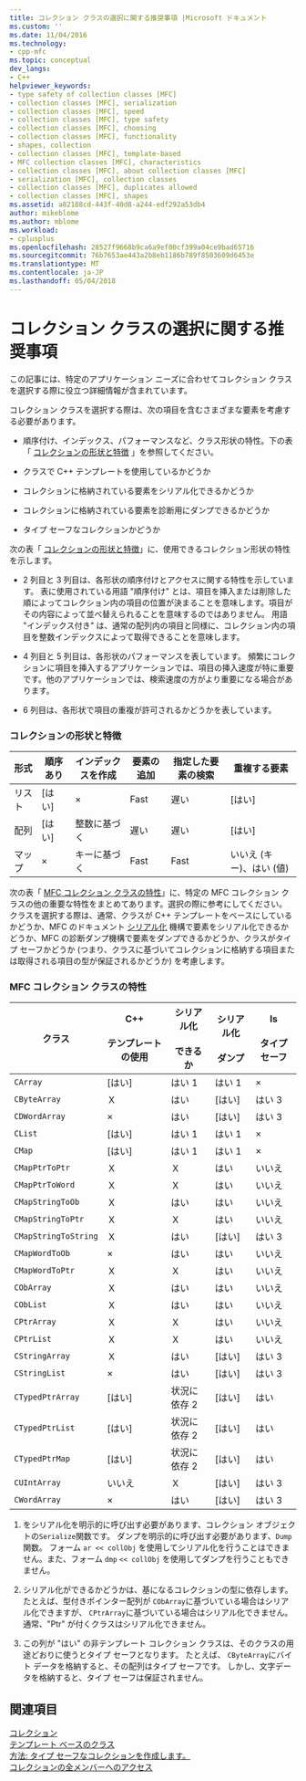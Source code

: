 ```yaml
---
title: コレクション クラスの選択に関する推奨事項 |Microsoft ドキュメント
ms.custom: ''
ms.date: 11/04/2016
ms.technology:
- cpp-mfc
ms.topic: conceptual
dev_langs:
- C++
helpviewer_keywords:
- type safety of collection classes [MFC]
- collection classes [MFC], serialization
- collection classes [MFC], speed
- collection classes [MFC], type safety
- collection classes [MFC], choosing
- collection classes [MFC], functionality
- shapes, collection
- collection classes [MFC], template-based
- MFC collection classes [MFC], characteristics
- collection classes [MFC], about collection classes [MFC]
- serialization [MFC], collection classes
- collection classes [MFC], duplicates allowed
- collection classes [MFC], shapes
ms.assetid: a82188cd-443f-40d8-a244-edf292a53db4
author: mikeblome
ms.author: mblome
ms.workload:
- cplusplus
ms.openlocfilehash: 28527f9668b9ca6a9ef00cf399a04ce9bad65716
ms.sourcegitcommit: 76b7653ae443a2b8eb1186b789f8503609d6453e
ms.translationtype: MT
ms.contentlocale: ja-JP
ms.lasthandoff: 05/04/2018
---
```

# <a name="recommendations-for-choosing-a-collection-class"></a>コレクション クラスの選択に関する推奨事項
この記事には、特定のアプリケーション ニーズに合わせてコレクション クラスを選択する際に役立つ詳細情報が含まれています。  
  
 コレクション クラスを選択する際は、次の項目を含むさまざまな要素を考慮する必要があります。  
  
-   順序付け、インデックス、パフォーマンスなど、クラス形状の特性。下の表「 [コレクションの形状と特徴](#_core_collection_shape_features) 」を参照してください。  
  
-   クラスで C++ テンプレートを使用しているかどうか  
  
-   コレクションに格納されている要素をシリアル化できるかどうか  
  
-   コレクションに格納されている要素を診断用にダンプできるかどうか  
  
-   タイプ セーフなコレクションかどうか  
  
 次の表「 [コレクションの形状と特徴](#_core_collection_shape_features)」に、使用できるコレクション形状の特性を示します。  
  
-   2 列目と 3 列目は、各形状の順序付けとアクセスに関する特性を示しています。 表に使用されている用語 "順序付け" とは、項目を挿入または削除した順によってコレクション内の項目の位置が決まることを意味します。項目がその内容によって並べ替えられることを意味するのではありません。 用語 "インデックス付き" は、通常の配列内の項目と同様に、コレクション内の項目を整数インデックスによって取得できることを意味します。  
  
-   4 列目と 5 列目は、各形状のパフォーマンスを表しています。 頻繁にコレクションに項目を挿入するアプリケーションでは、項目の挿入速度が特に重要です。他のアプリケーションでは、検索速度の方がより重要になる場合があります。  
  
-   6 列目は、各形状で項目の重複が許可されるかどうかを表しています。  
  
### <a name="_core_collection_shape_features"></a>  コレクションの形状と特徴  
  
|形式|順序あり|インデックスを作成|要素の追加|指定した要素の検索|重複する要素|  
|-----------|--------------|--------------|-----------------------|----------------------------------|-------------------------|  
|リスト|[はい]|×|Fast|遅い|[はい]|  
|配列|[はい]|整数に基づく|遅い|遅い|[はい]|  
|マップ|×|キーに基づく|Fast|Fast|いいえ (キー)、はい (値)|  
  
 次の表「 [MFC コレクション クラスの特性](#_core_characteristics_of_mfc_collection_classes)」に、特定の MFC コレクション クラスの他の重要な特性をまとめてあります。選択の際に参考にしてください。 クラスを選択する際は、通常、クラスが C++ テンプレートをベースにしているかどうか、MFC のドキュメント [シリアル化](../mfc/serialization-in-mfc.md) 機構で要素をシリアル化できるかどうか、MFC の診断ダンプ機構で要素をダンプできるかどうか、クラスがタイプ セーフかどうか (つまり、クラスに基づいてコレクションに格納する項目または取得される項目の型が保証されるかどうか) を考慮します。  
  
### <a name="_core_characteristics_of_mfc_collection_classes"></a>  MFC コレクション クラスの特性  
  
|クラス|C++<br /><br /> テンプレートの使用|シリアル化<br /><br /> できるか|シリアル化<br /><br /> ダンプ|Is<br /><br /> タイプ セーフ|  
|-----------|------------------------------|---------------------------|-----------------------|-----------------------|  
|`CArray`|[はい]|はい 1|はい 1|×|  
|`CByteArray`|Ｘ|はい|[はい]|はい 3|  
|`CDWordArray`|×|はい|[はい]|はい 3|  
|`CList`|[はい]|はい 1|はい 1|×|  
|`CMap`|[はい]|はい 1|はい 1|×|  
|`CMapPtrToPtr`|Ｘ|Ｘ|はい|いいえ|  
|`CMapPtrToWord`|Ｘ|Ｘ|はい|いいえ|  
|`CMapStringToOb`|Ｘ|はい|はい|いいえ|  
|`CMapStringToPtr`|Ｘ|Ｘ|はい|いいえ|  
|`CMapStringToString`|Ｘ|はい|[はい]|はい 3|  
|`CMapWordToOb`|×|はい|はい|いいえ|  
|`CMapWordToPtr`|Ｘ|Ｘ|はい|いいえ|  
|`CObArray`|Ｘ|はい|はい|いいえ|  
|`CObList`|Ｘ|はい|はい|いいえ|  
|`CPtrArray`|Ｘ|Ｘ|はい|いいえ|  
|`CPtrList`|Ｘ|Ｘ|はい|いいえ|  
|`CStringArray`|Ｘ|はい|[はい]|はい 3|  
|`CStringList`|×|はい|[はい]|はい 3|  
|`CTypedPtrArray`|[はい]|状況に依存 2|[はい]|はい|  
|`CTypedPtrList`|[はい]|状況に依存 2|[はい]|はい|  
|`CTypedPtrMap`|[はい]|状況に依存 2|[はい]|はい|  
|`CUIntArray`|いいえ|Ｘ|[はい]|はい 3|  
|`CWordArray`|×|はい|[はい]|はい 3|  
  
 1. をシリアル化を明示的に呼び出す必要があります、コレクション オブジェクトの`Serialize`関数です。 ダンプを明示的に呼び出す必要があります、`Dump`関数。 フォーム `ar << collObj` を使用してシリアル化を行うことはできません。また、フォーム `dmp` `<< collObj` を使用してダンプを行うこともできません。  
  
 2. シリアル化ができるかどうかは、基になるコレクションの型に依存します。 たとえば、型付きポインター配列が `CObArray`に基づいている場合はシリアル化できますが、 `CPtrArray`に基づいている場合はシリアル化できません。 通常、"Ptr" が付くクラスはシリアル化できません。  
  
 3. この列が "はい" の非テンプレート コレクション クラスは、そのクラスの用途どおりに使うとタイプ セーフとなります。 たとえば、 `CByteArray`にバイト データを格納すると、その配列はタイプ セーフです。 しかし、文字データを格納すると、タイプ セーフは保証されません。  
  
## <a name="see-also"></a>関連項目  
 [コレクション](../mfc/collections.md)   
 [テンプレート ベースのクラス](../mfc/template-based-classes.md)   
 [方法: タイプ セーフなコレクションを作成します。](../mfc/how-to-make-a-type-safe-collection.md)   
 [コレクションの全メンバーへのアクセス](../mfc/accessing-all-members-of-a-collection.md)

